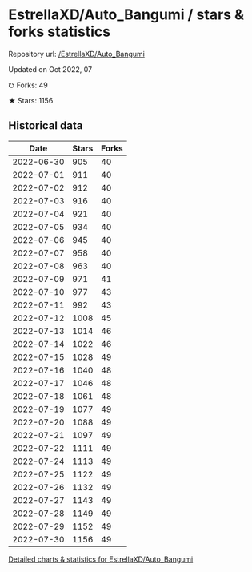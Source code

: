 # EstrellaXD/Auto_Bangumi / stars & forks statistics

Repository url: [/EstrellaXD/Auto_Bangumi](https://github.com/EstrellaXD/Auto_Bangumi)

Updated on Oct 2022, 07

☋ Forks: 49

★ Stars: 1156

## Historical data
| Date | Stars | Forks |
|------|-------|-------|
| 2022-06-30 | 905 | 40 | 
| 2022-07-01 | 911 | 40 | 
| 2022-07-02 | 912 | 40 | 
| 2022-07-03 | 916 | 40 | 
| 2022-07-04 | 921 | 40 | 
| 2022-07-05 | 934 | 40 | 
| 2022-07-06 | 945 | 40 | 
| 2022-07-07 | 958 | 40 | 
| 2022-07-08 | 963 | 40 | 
| 2022-07-09 | 971 | 41 | 
| 2022-07-10 | 977 | 43 | 
| 2022-07-11 | 992 | 43 | 
| 2022-07-12 | 1008 | 45 | 
| 2022-07-13 | 1014 | 46 | 
| 2022-07-14 | 1022 | 46 | 
| 2022-07-15 | 1028 | 49 | 
| 2022-07-16 | 1040 | 48 | 
| 2022-07-17 | 1046 | 48 | 
| 2022-07-18 | 1061 | 48 | 
| 2022-07-19 | 1077 | 49 | 
| 2022-07-20 | 1088 | 49 | 
| 2022-07-21 | 1097 | 49 | 
| 2022-07-22 | 1111 | 49 | 
| 2022-07-24 | 1113 | 49 | 
| 2022-07-25 | 1122 | 49 | 
| 2022-07-26 | 1132 | 49 | 
| 2022-07-27 | 1143 | 49 | 
| 2022-07-28 | 1149 | 49 | 
| 2022-07-29 | 1152 | 49 | 
| 2022-07-30 | 1156 | 49 | 


[Detailed charts & statistics for EstrellaXD/Auto_Bangumi](https://reviewgithub.com/rep/EstrellaXD/Auto_Bangumi)
